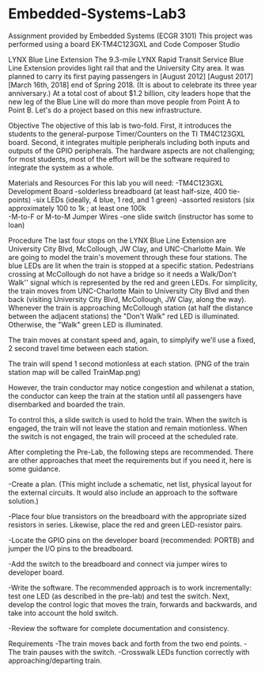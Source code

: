 # Embedded-Systems-Lab3
Assignment provided by Embedded Systems (ECGR 3101)
This project was performed using a board EK-TM4C123GXL and Code Composer Studio

LYNX Blue Line Extension 
The 9.3-mile LYNX Rapid Transit Service Blue Line Extension provides light rail that and the University City area. It was planned to carry its first paying passengers in [August 2012] [August 2017] [March 16th, 2018] end of Spring 2018.  (It is about to celebrate its three year anniversary.) At a total cost of about $1.2 billion, city leaders hope that the new leg of the Blue Line will do more than move people from Point A to Point B. Let's do a project based on this new infrastructure.

 

Objective
The objective of this lab is two-fold. First, it introduces the students to the general-purpose Timer/Counters on the TI TM4C123GXL board. Second, it integrates multiple peripherals including both inputs and outputs of the GPIO peripherals. The hardware aspects are not challenging; for most students, most of the effort will be the software required to integrate the system as a whole.

Materials and Resources
For this lab you will need:
-TM4C123GXL Development Board
-solderless breadboard (at least half-size, 400 tie-points)
-six LEDs (ideally, 4 blue, 1 red, and 1 green)
-assorted resistors (six approximately 100  to 1k ; at least one 100k  
-M-to-F or M-to-M Jumper Wires
-one slide switch (instructor has some to loan)

Procedure
The last four stops on the LYNX Blue Line Extension are University City Blvd, McCollough, JW Clay, and UNC-Charlotte Main. We are going to model the train's movement through these four stations.  The blue LEDs are lit when the train is stopped at a specific station.  Pedestrians crossing at McCollough do not have a bridge so it needs a Walk/Don't Walk'' signal which is represented by the red and green LEDs.  For simplicity, the train moves from UNC-Charlotte Main to University City Blvd and then back (visiting University City Blvd, McCollough, JW Clay, along the way).  Whenever the train is approaching McCollough station (at half the distance between the adjacent stations) the "Don't Walk" red LED is illuminated.  Otherwise, the "Walk" green LED is illuminated.

The train moves at constant speed and, again, to simplyify we'll use a fixed, 2 second travel time between each station.

The train will spend 1 second motionless at each station.
(PNG of the train station map will be called TrainMap.png)

However, the train conductor may notice congestion and whilenat a station, the conductor can keep the train at the station until all passengers have disembarked and boarded the train.

To control this, a slide switch is used to hold the train. When the switch is engaged, the train will not leave the station and remain motionless.  When the switch is not engaged, the train will proceed at the scheduled rate.

After completing the Pre-Lab, the following steps are recommended. There are other approaches that meet the requirements but if you need it, here is some guidance.

-Create a plan. (This might include a schematic, net list, physical layout for the external circuits. It would also include an approach to the software solution.)

-Place four blue transistors on the breadboard with the appropriate sized resistors in series. Likewise, place the red and green LED-resistor pairs.

-Locate the GPIO pins on the developer board (recommended: PORTB) and jumper the I/O pins to the breadboard.

-Add the switch to the breadboard and connect via jumper wires to developer board.

-Write the software.  The recommended approach is to work incrementally: test one LED (as described in the pre-lab) and test the switch.  Next, develop the control logic that moves the train, forwards and backwards, and take into account the hold switch.

-Review the software for complete documentation and consistency.

Requirements
-The train moves back and forth from the two end points.
-The train pauses with the switch.
-Crosswalk LEDs function correctly with approaching/departing train.
